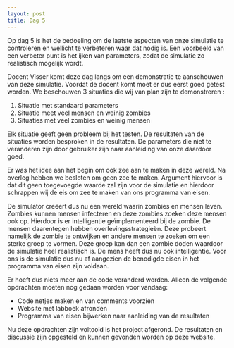 ```yaml
---
layout: post
title: Dag 5
---
```


Op dag 5 is het de bedoeling om de laatste aspecten van onze simulatie te controleren en wellicht te verbeteren waar dat nodig is. Een voorbeeld van een verbeter punt is het ijken van parameters, zodat de simulatie zo realistisch mogelijk wordt.

Docent Visser komt deze dag langs om een demonstratie te aanschouwen van deze simulatie. Voordat de docent komt moet er dus eerst goed getest worden. We beschouwen 3 situaties die wij van plan zijn te demonstreren :

1. Situatie met standaard parameters
2. Situatie meet veel mensen en weinig zombies
3. Situaties met veel zombies en weinig mensen

Elk situatie geeft geen probleem bij het testen. De resultaten van de situaties worden besproken in de resultaten.  De parameters die niet te veranderen zijn door gebruiker zijn naar aanleiding van onze  daardoor goed. 

Er was het idee aan het begin om ook zee aan te maken in deze wereld. Na overleg hebben we besloten om geen zee te maken. Argument hiervoor is dat dit geen toegevoegde waarde zal zijn voor de simulatie en hierdoor schrappen wij de eis om zee te maken van ons programma van eisen.  

De simulator creëert dus nu een wereld waarin zombies en mensen leven. Zombies kunnen mensen infecteren en deze zombies zoeken deze mensen ook op. Hierdoor is er intelligentie geïmplementeerd bij de zombie. De mensen daarentegen hebben overlevingsstrategieën. Deze probeert namelijk de zombie te ontwijken en andere mensen te zoeken om een sterke groep te vormen. Deze groep kan dan een zombie doden waardoor de simulatie heel realistisch is. De mens heeft dus nu ook intelligentie. Voor ons is de simulatie dus nu af aangezien de benodigde eisen in het programma van eisen zijn voldaan. 

Er hoeft dus niets meer aan de code veranderd worden. Alleen de volgende opdrachten moeten nog gedaan worden voor vandaag:

* Code netjes maken en van comments voorzien
* Website met labboek afronden 
* Programma van eisen bijwerken naar aanleiding van de resultaten

Nu deze opdrachten zijn voltooid is het project afgerond.  De resultaten en discussie zijn opgesteld en kunnen gevonden worden op deze website.  